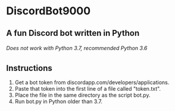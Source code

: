 # DiscordBot9000
## A fun Discord bot written in Python
###### Does not work with Python 3.7, recommended Python 3.6
## Instructions
1. Get a bot token from discordapp.com/developers/applications.  
2. Paste that token into the first line of a file called "token.txt".  
3. Place the file in the same directory as the script bot.py.  
4. Run bot.py in Python older than 3.7.  
